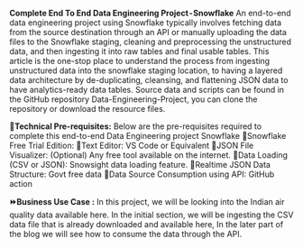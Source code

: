 **Complete End To End Data Engineering Project - Snowflake**
An end-to-end data engineering project using Snowflake typically involves fetching data from the source destination through an API or manually uploading the data files to the Snowflake staging, cleaning and preprocessing the unstructured data, and then ingesting it into raw tables and final usable tables.
This article is the one-stop place to understand the process from ingesting unstructured data into the snowflake staging location, to having a layered data architecture by de-duplicating, cleansing, and flattening JSON data to have analytics-ready data tables.
Source data and scripts can be found in the GitHub repository Data-Engineering-Project, you can clone the repository or download the resource files.

**💠Technical Pre-requisites:**
Below are the pre-requisites required to complete this end-to-end Data Engineering project Snowflake
🔹Snowflake Free Trial Edition:
🔹Text Editor:
VS Code or Equivalent
🔹JSON File Visualizer: (Optional)
Any free tool available on the internet.
🔹Data Loading (CSV or JSON):
Snowsight data loading feature.
🔹Realtime JSON Data Structure:
Govt free data
🔹Data Source Consumption using API:
GitHub action


**⏩Business Use Case :**
In this project, we will be looking into the Indian air quality data available here.
In the initial section, we will be ingesting the CSV data file that is already downloaded and available here, In the later part of the blog we will see how to consume the data through the API.
